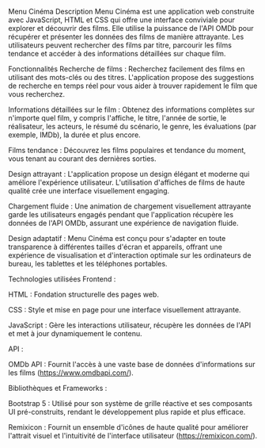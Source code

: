Menu Cinéma
Description
Menu Cinéma est une application web construite avec JavaScript, HTML et CSS qui offre une interface conviviale pour explorer et découvrir des films. Elle utilise la puissance de l'API OMDb pour récupérer et présenter les données des films de manière attrayante. Les utilisateurs peuvent rechercher des films par titre, parcourir les films tendance et accéder à des informations détaillées sur chaque film.

Fonctionnalités
Recherche de films : Recherchez facilement des films en utilisant des mots-clés ou des titres. L'application propose des suggestions de recherche en temps réel pour vous aider à trouver rapidement le film que vous recherchez.

Informations détaillées sur le film : Obtenez des informations complètes sur n'importe quel film, y compris l'affiche, le titre, l'année de sortie, le réalisateur, les acteurs, le résumé du scénario, le genre, les évaluations (par exemple, IMDb), la durée et plus encore.

Films tendance : Découvrez les films populaires et tendance du moment, vous tenant au courant des dernières sorties.

Design attrayant : L'application propose un design élégant et moderne qui améliore l'expérience utilisateur. L'utilisation d'affiches de films de haute qualité crée une interface visuellement engaging.

Chargement fluide : Une animation de chargement visuellement attrayante garde les utilisateurs engagés pendant que l'application récupère les données de l'API OMDb, assurant une expérience de navigation fluide.

Design adaptatif : Menu Cinéma est conçu pour s'adapter en toute transparence à différentes tailles d'écran et appareils, offrant une expérience de visualisation et d'interaction optimale sur les ordinateurs de bureau, les tablettes et les téléphones portables.

Technologies utilisées
Frontend :

HTML : Fondation structurelle des pages web.

CSS : Style et mise en page pour une interface visuellement attrayante.

JavaScript : Gère les interactions utilisateur, récupère les données de l'API et met à jour dynamiquement le contenu.

API :

OMDb API : Fournit l'accès à une vaste base de données d'informations sur les films (https://www.omdbapi.com/).

Bibliothèques et Frameworks :

Bootstrap 5 : Utilisé pour son système de grille réactive et ses composants UI pré-construits, rendant le développement plus rapide et plus efficace.

Remixicon : Fournit un ensemble d'icônes de haute qualité pour améliorer l'attrait visuel et l'intuitivité de l'interface utilisateur (https://remixicon.com/).